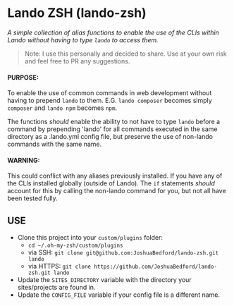 
# Lando ZSH (lando-zsh)
*A simple collection of alias functions to enable the use of the CLIs within Lando without having to type `lando` to access them.*

> Note: I use this personally and decided to share. Use at your own risk and feel free to PR any suggestions.

#### PURPOSE:
To enable the use of common commands in web development without having to prepend `lando` to them. E.G. `lando composer` becomes simply `composer` and `lando npm` becomes `npm`.

The functions *should* enable the ability to not have to type `lando` before a command by prepending 'lando' for all commands executed in the same directory as a .lando.yml config file, but preserve the use of non-lando commands with the same name.

#### WARNING: 
This could conflict with any aliases previously installed. If you have any of the CLIs installed globally (outside of Lando). The `if` statements *should* account for this by calling the non-lando command for you, but not all have been tested fully.

## USE
- Clone this project into your `custom/plugins` folder:
	- `cd ~/.oh-my-zsh/custom/plugins`
	- via SSH: 		`git clone git@github.com:JoshuaBedford/lando-zsh.git lando`
	- via HTTPS: 	`git clone https://github.com/JoshuaBedford/lando-zsh.git lando`
- Update the `SITES_DIRECTORY` variable with the directory your sites/projects are found in.
- Update the `CONFIG_FILE` variable if your config file is a different name.